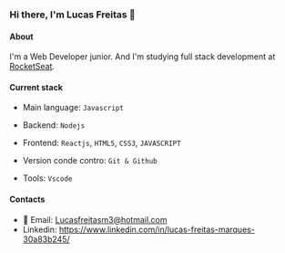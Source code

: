 ### Hi there, I'm Lucas Freitas 👋

#### About
I'm a Web Developer junior. And I'm studying full stack development at [RocketSeat](https://app.rocketseat.com.br/home).

#### Current stack
- Main language: `Javascript`



- Backend: `Nodejs`
- Frontend: `Reactjs`, `HTML5`, `CSS3`, `JAVASCRIPT`
- Version conde contro: `Git & Github`
- Tools: `Vscode`

#### Contacts
- 📧 Email: Lucasfreitasm3@hotmail.com
- Linkedin: https://www.linkedin.com/in/lucas-freitas-marques-30a83b245/
